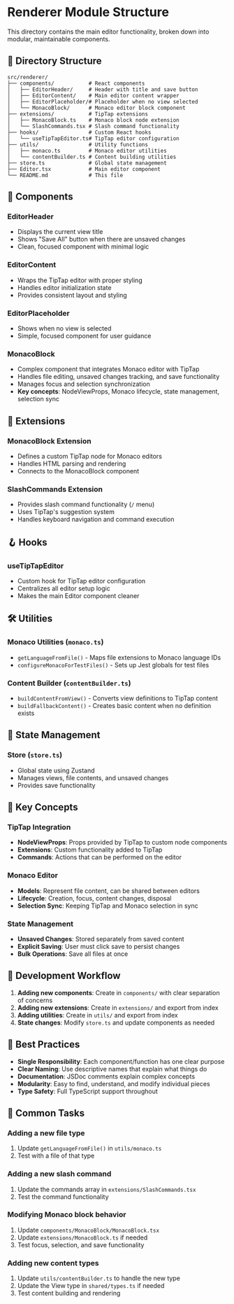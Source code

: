 # Renderer Module Structure

This directory contains the main editor functionality, broken down into modular, maintainable components.

## 📁 Directory Structure

```
src/renderer/
├── components/           # React components
│   ├── EditorHeader/     # Header with title and save button
│   ├── EditorContent/    # Main editor content wrapper
│   ├── EditorPlaceholder/# Placeholder when no view selected
│   └── MonacoBlock/      # Monaco editor block component
├── extensions/           # TipTap extensions
│   ├── MonacoBlock.ts    # Monaco block node extension
│   └── SlashCommands.tsx # Slash command functionality
├── hooks/                # Custom React hooks
│   └── useTipTapEditor.ts# TipTap editor configuration
├── utils/                # Utility functions
│   ├── monaco.ts         # Monaco editor utilities
│   └── contentBuilder.ts # Content building utilities
├── store.ts              # Global state management
├── Editor.tsx            # Main editor component
└── README.md             # This file
```

## 🧩 Components

### EditorHeader
- Displays the current view title
- Shows "Save All" button when there are unsaved changes
- Clean, focused component with minimal logic

### EditorContent
- Wraps the TipTap editor with proper styling
- Handles editor initialization state
- Provides consistent layout and styling

### EditorPlaceholder
- Shows when no view is selected
- Simple, focused component for user guidance

### MonacoBlock
- Complex component that integrates Monaco editor with TipTap
- Handles file editing, unsaved changes tracking, and save functionality
- Manages focus and selection synchronization
- **Key concepts**: NodeViewProps, Monaco lifecycle, state management, selection sync

## 🔌 Extensions

### MonacoBlock Extension
- Defines a custom TipTap node for Monaco editors
- Handles HTML parsing and rendering
- Connects to the MonacoBlock component

### SlashCommands Extension
- Provides slash command functionality (`/` menu)
- Uses TipTap's suggestion system
- Handles keyboard navigation and command execution

## 🪝 Hooks

### useTipTapEditor
- Custom hook for TipTap editor configuration
- Centralizes all editor setup logic
- Makes the main Editor component cleaner

## 🛠️ Utilities

### Monaco Utilities (`monaco.ts`)
- `getLanguageFromFile()` - Maps file extensions to Monaco language IDs
- `configureMonacoForTestFiles()` - Sets up Jest globals for test files

### Content Builder (`contentBuilder.ts`)
- `buildContentFromView()` - Converts view definitions to TipTap content
- `buildFallbackContent()` - Creates basic content when no definition exists

## 🔄 State Management

### Store (`store.ts`)
- Global state using Zustand
- Manages views, file contents, and unsaved changes
- Provides save functionality

## 🎯 Key Concepts

### TipTap Integration
- **NodeViewProps**: Props provided by TipTap to custom node components
- **Extensions**: Custom functionality added to TipTap
- **Commands**: Actions that can be performed on the editor

### Monaco Editor
- **Models**: Represent file content, can be shared between editors
- **Lifecycle**: Creation, focus, content changes, disposal
- **Selection Sync**: Keeping TipTap and Monaco selection in sync

### State Management
- **Unsaved Changes**: Stored separately from saved content
- **Explicit Saving**: User must click save to persist changes
- **Bulk Operations**: Save all files at once

## 🚀 Development Workflow

1. **Adding new components**: Create in `components/` with clear separation of concerns
2. **Adding new extensions**: Create in `extensions/` and export from index
3. **Adding utilities**: Create in `utils/` and export from index
4. **State changes**: Modify `store.ts` and update components as needed

## 📝 Best Practices

- **Single Responsibility**: Each component/function has one clear purpose
- **Clear Naming**: Use descriptive names that explain what things do
- **Documentation**: JSDoc comments explain complex concepts
- **Modularity**: Easy to find, understand, and modify individual pieces
- **Type Safety**: Full TypeScript support throughout

## 🔧 Common Tasks

### Adding a new file type
1. Update `getLanguageFromFile()` in `utils/monaco.ts`
2. Test with a file of that type

### Adding a new slash command
1. Update the commands array in `extensions/SlashCommands.tsx`
2. Test the command functionality

### Modifying Monaco block behavior
1. Update `components/MonacoBlock/MonacoBlock.tsx`
2. Update `extensions/MonacoBlock.ts` if needed
3. Test focus, selection, and save functionality

### Adding new content types
1. Update `utils/contentBuilder.ts` to handle the new type
2. Update the View type in `shared/types.ts` if needed
3. Test content building and rendering 